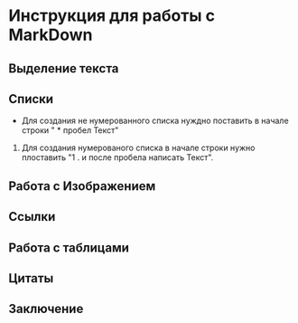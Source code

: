 # Инструкция для работы с MarkDown

## Выделение текста

## Списки
* Для создания не нумерованного списка нуждно поставить в начале строки " * пробел Текст"
1. Для создания нумерованого списка в начале строки нужно плоставить            "1 . и после пробела написать Текст".


## Работа с Изображением

## Ссылки

## Работа с таблицами

## Цитаты

## Заключение

